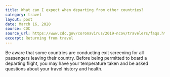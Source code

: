 ```yaml
---
title: What can I expect when departing from other countries?
category: travel
layout: post
date: March 16, 2020
source: CDC
source_url: https://www.cdc.gov/coronavirus/2019-ncov/travelers/faqs.html
excerpt: Returning from travel
---
```


Be aware that some countries are conducting exit screening for all passengers leaving their country. Before being permitted to board a departing flight, you may have your temperature taken and be asked questions about your travel history and health.
